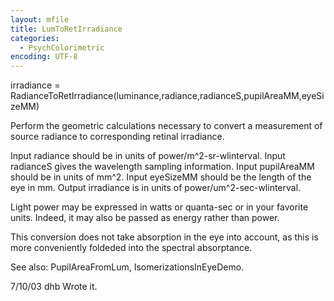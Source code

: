 ```yaml
---
layout: mfile
title: LumToRetIrradiance
categories:
  - PsychColorimetric
encoding: UTF-8
---
```


irradiance = RadianceToRetIrradiance(luminance,radiance,radianceS,pupilAreaMM,eyeSizeMM)

Perform the geometric calculations necessary to convert a measurement of source
radiance to corresponding retinal irradiance.

  Input radiance should be in units of power/m^2-sr-wlinterval.
  Input radianceS gives the wavelength sampling information.
  Input pupilAreaMM should be in units of mm^2.
  Input eyeSizeMM should be the length of the eye in mm.
  Output irradiance is in units of power/um^2-sec-wlinterval.

  Light power may be expressed in watts or quanta-sec or in your
  favorite units.  Indeed, it may also be passed as energy rather
  than power.

This conversion does not take absorption in the eye into account,
as this is more conveniently foldeded into the spectral absorptance.

See also: PupilAreaFromLum, IsomerizationsInEyeDemo.

7/10/03  dhb  Wrote it.